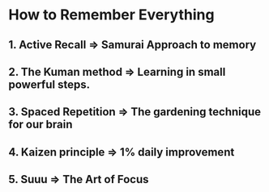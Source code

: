 # How to Remember Everything

## 1. Active Recall => Samurai Approach to memory

<!-- our memory strenghtens through output therefore recollecting information stored in the brain is a way of enforcing the brain to build long term memory [i.e builds strong mental connections]
How to practice this is to rewrite what has been studed without looking at the study material.

-->

## 2. The Kuman method => Learning in small powerful steps.

<!-- Broke studies into small manageable steps. this method encourages daily bite-sized learning, reinforcing concepts gradually instead of overloading the mind with information in a day.

small consitent improvement daily
-->

## 3. Spaced Repetition => The gardening technique for our brain

<!-- Refresh memory before they fade. Review material 30mins, 1hour, 24hours, 72hours then a week. Each time we review materials our memory gets sharper and stronger. but instead of going over the study material, try to use the samurai approach [recall from memory without looking at the material first.] -->

## 4. Kaizen principle => 1% daily improvement

<!-- The Kaizen principle continuous improvement through small consistent steps. 1% improvement compounds into massive progress overtime.

This avoid burnout.

-->

## 5. Suuu => The Art of Focus

<!-- Suuu is a state of deep focus where we become one with our task. this create a level of concentration that signal to the brain it's time to learn.

This is like turning studies or learning into a ritual. -->
